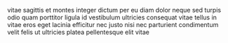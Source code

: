 vitae sagittis et montes integer dictum per eu diam dolor neque sed turpis odio
quam porttitor ligula id vestibulum ultricies consequat vitae tellus in vitae
eros eget lacinia efficitur nec justo nisi nec parturient condimentum velit
felis ut ultricies platea pellentesque elit vitae